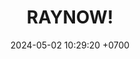 ---
layout: teamCard
permalink: /team/:title.html
categories: LA2024JN LIN4
maincover: /assets/logos/BDLF.png
puntosLJMAYO24:
date: 2024-05-02 10:29:20 +0700
title: RAYNOW!
tag: johto042024
color: black
puntosLJ202404: 12
grupo: sur
background: '#F16C38'
cover: /assets/ver.png
team: RAYNOW!
ID: RN
status: <i class="fa-solid fa-check"></i>
puntos: 5
pj: 3
#PARTIDO 1
j1: RONDA 1
p1: GOD O
pp1: RN
r1: 2
bg1: rock
rr1: 2
pt1: 2
pj1: 1

#PARTIDO 2
j2: RONDA 2
p2: GOLD S
pp2: RN
bg2: rock
r2: 
rr2:
pt2: 0
pj2: 0
#PARTIDO 3
j3: RONDA 3
p3: P1
pp3: RN
bg3: rock
r3: 4
rr3: 0
pt3: 0
pj3: 1
#PARTIDO 4
j4: RONDA 4
p4: RN
pp4: SSI
bg4: rock
r4: 
rr4:
pt4: 0
pj4: 0
#PARTIDO 5
j5: RONDA 5
p5: IL
pp5: RN
bg5: rock
r5: 
rr5:
pt5: 0
pj5: 0
#PARTIDO 6
j6: RONDA 6
p6: GOD G
pp6: RN
bg6: rock
r6: 
rr6: 
pt6: 0
pj6: 0
#PARTIDO 7
j7: RONDA 7
p7:  GOLD V
pp7: RN
bg7: rock
r7: 
rr7: 
pt7: 0
pj7: 0
#PARTIDO 8
j8: RONDA 8
p8: HGSS
pp8: RN
bg8: rock
rr8: 
r8: 
pt8: 0
pj8: 0
#PARTIDO 9
j9: RONDA 9
p9:  HGHG
pp9: RN
bg9: rock
r9: 
rr9:
pt9: 0
pj9: 0
#PARTIDO 10
j10: RONDA 10
p10: RN
pp10: TSF
bg10: rock
r10: 
rr10: 
pt10: 0
pj10: 0
#PARTIDO 11
j11: RONDA 11
p11: BNT
pp11: RN
bg11: rock
r11: 1
rr11: 3
pt11: 3
pj11: 1
stream: <i class="fa-brands fa-twitch text-white"></i>
dia: 19
hora: '21:10'
---